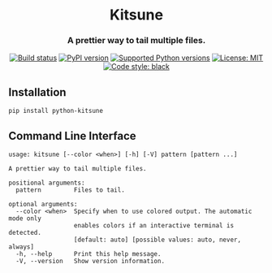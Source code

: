 <h1 align="center">Kitsune</h1>
<h3 align="center">A prettier way to tail multiple files.</h3>

<p align="center">
<a href="https://travis-ci.org/aluttik/kitsune"><img alt="Build status" src="https://img.shields.io/travis/aluttik/kitsune/master.svg?longCache=true&style=for-the-badge"></a>
<a href="https://pypi.org/project/kitsune/"><img alt="PyPI version" src="https://img.shields.io/pypi/v/kitsune.svg?longCache=true&style=for-the-badge"></a>
<a href="https://pypi.python.org/pypi/kitsune"><img alt="Supported Python versions" src="https://img.shields.io/pypi/pyversions/kitsune.svg?longCache=true&style=for-the-badge"></a>
<a href="https://pypi.python.org/pypi/kitsune"><img alt="License: MIT" src="https://img.shields.io/pypi/l/kitsune.svg?longCache=true&style=for-the-badge"></a>
<a href="https://github.com/aluttik/kitsune"><img alt="Code style: black" src="https://img.shields.io/badge/code%20style-black-000000.svg?longCache=true&style=for-the-badge"></a>
</p>

## Installation

    pip install python-kitsune

## Command Line Interface

```
usage: kitsune [--color <when>] [-h] [-V] pattern [pattern ...]

A prettier way to tail multiple files.

positional arguments:
  pattern         Files to tail.

optional arguments:
  --color <when>  Specify when to use colored output. The automatic mode only
                  enables colors if an interactive terminal is detected.
                  [default: auto] [possible values: auto, never, always]
  -h, --help      Print this help message.
  -V, --version   Show version information.
```
